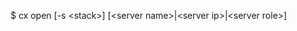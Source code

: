 <!-- layout:code post: open_usage -->


$ cx open [-s &lt;stack&gt;] [&lt;server name&gt;|&lt;server ip&gt;|&lt;server role&gt;]
